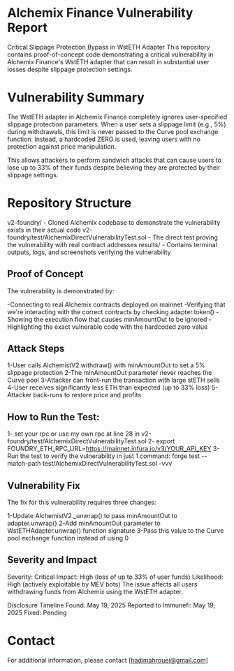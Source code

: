 # Alchemix Finance Vulnerability Report
Critical Slippage Protection Bypass in WstETH Adapter
This repository contains proof-of-concept code demonstrating a critical vulnerability in Alchemix Finance's WstETH adapter that can result in substantial user losses despite slippage protection settings.

# Vulnerability Summary
The WstETH adapter in Alchemix Finance completely ignores user-specified slippage protection parameters. When a user sets a slippage limit (e.g., 5%) during withdrawals, this limit is never passed to the Curve pool exchange function. Instead, a hardcoded ZERO is used, leaving users with no protection against price manipulation.

This allows attackers to perform sandwich attacks that can cause users to lose up to 33% of their funds despite believing they are protected by their slippage settings.

# Repository Structure
v2-foundry/ - Cloned Alchemix codebase to demonstrate the vulnerability exists in their actual code
v2-foundry/test/AlchemixDirectVulnerabilityTest.sol - The direct test proving the vulnerability with real contract addresses
results/ - Contains terminal outputs, logs, and screenshots verifying the vulnerability

## Proof of Concept
The vulnerability is demonstrated by:

-Connecting to real Alchemix contracts deployed on mainnet
-Verifying that we're interacting with the correct contracts by checking adapter.token()
-Showing the execution flow that causes minAmountOut to be ignored
-Highlighting the exact vulnerable code with the hardcoded zero value

## Attack Steps
1-User calls AlchemistV2.withdraw() with minAmountOut to set a 5% slippage protection
2-The minAmountOut parameter never reaches the Curve pool
3-Attacker can front-run the transaction with large stETH sells
4-User receives significantly less ETH than expected (up to 33% loss)
5-Attacker back-runs to restore price and profits

## How to Run the Test:
1- set your rpc or use my own rpc at line 28 in v2-foundry/test/AlchemixDirectVulnerabilityTest.sol
2- export FOUNDRY_ETH_RPC_URL=https://mainnet.infura.io/v3/YOUR_API_KEY
3- Run the test to verify the vulnerability in just 1 command:
forge test --match-path test/AlchemixDirectVulnerabilityTest.sol -vvv

## Vulnerability Fix
The fix for this vulnerability requires three changes:

1-Update AlchemistV2._unwrap() to pass minAmountOut to adapter.unwrap()
2-Add minAmountOut parameter to WstETHAdapter.unwrap() function signature
3-Pass this value to the Curve pool exchange function instead of using 0
 
## Severity and Impact
Severity: Critical
Impact: High (loss of up to 33% of user funds)
Likelihood: High (actively exploitable by MEV bots)
The issue affects all users withdrawing funds from Alchemix using the WstETH adapter.

Disclosure Timeline
Found: May 19, 2025
Reported to Immunefi: May 19, 2025
Fixed: Pending

# Contact
For additional information, please contact [hadimahrouei@gmail.com]
